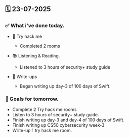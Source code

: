 ## 🗓️ 23-07-2025

### ✅ What i've done today.
- 👾 Try hack me
  - Completed 2 rooms
 
- 📚 Listening & Reading.
  - Listened to 3 hours of security+ study guide
 
- 📝 Write-ups
  - Began writing up day-3 of 100 days of Swift.


### 🎯 Goals for tomorrow.
- Complete 2 Try hack me rooms
- Listen to 3 hours of security+ study guide.
- Finish writing up day-3 and day-4 of 100 days of Swift.
- Finish writing up CS50 cybersecurity week-3
- Write-up 1 try hack me room.
